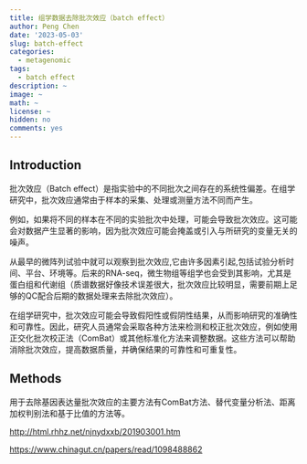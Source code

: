 ```yaml
---
title: 组学数据去除批次效应（batch effect）
author: Peng Chen
date: '2023-05-03'
slug: batch-effect
categories:
  - metagenomic
tags:
  - batch effect
description: ~
image: ~
math: ~
license: ~
hidden: no
comments: yes
---
```


## Introduction
批次效应（Batch effect）是指实验中的不同批次之间存在的系统性偏差。在组学研究中，批次效应通常由于样本的采集、处理或测量方法不同而产生。

例如，如果将不同的样本在不同的实验批次中处理，可能会导致批次效应。这可能会对数据产生显著的影响，因为批次效应可能会掩盖或引入与所研究的变量无关的噪声。

从最早的微阵列试验中就可以观察到批次效应,它由许多因素引起,包括试验分析时间、平台、环境等。后来的RNA-seq，微生物组等组学也会受到其影响，尤其是蛋白组和代谢组（质谱数据好像技术误差很大，批次效应比较明显，需要前期上足够的QC配合后期的数据处理来去除批次效应）。

在组学研究中，批次效应可能会导致假阳性或假阴性结果，从而影响研究的准确性和可靠性。因此，研究人员通常会采取各种方法来检测和校正批次效应，例如使用正交化批次校正法（ComBat）或其他标准化方法来调整数据。这些方法可以帮助消除批次效应，提高数据质量，并确保结果的可靠性和可重复性。

## Methods

用于去除基因表达量批次效应的主要方法有ComBat方法、替代变量分析法、距离加权判别法和基于比值的方法等。

http://html.rhhz.net/njnydxxb/201903001.htm

https://www.chinagut.cn/papers/read/1098488862


### 

